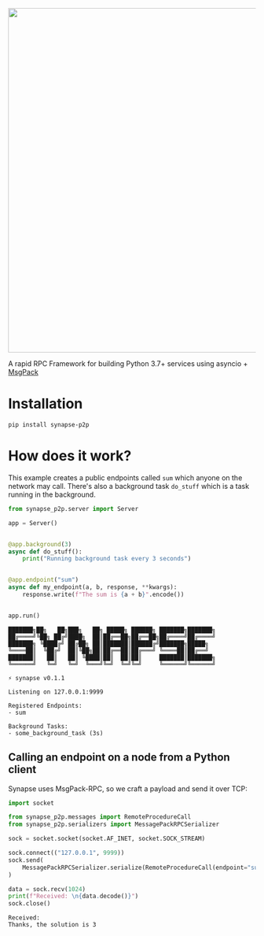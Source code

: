 <img src="https://user-images.githubusercontent.com/1169974/54090956-6e63f500-4350-11e9-882a-c846420c22f2.png" width=700>

A rapid RPC Framework for building Python 3.7+ services using asyncio + [MsgPack](https://msgpack.org/index.html)

# Installation

```
pip install synapse-p2p
```

# How does it work?

This example creates a public endpoints called `sum` which anyone on the network may call. There's also a background task `do_stuff` which is a task running in the background.

```python
from synapse_p2p.server import Server

app = Server()


@app.background(3)
async def do_stuff():
    print("Running background task every 3 seconds")


@app.endpoint("sum")
async def my_endpoint(a, b, response, **kwargs):
    response.write(f"The sum is {a + b}".encode())


app.run()
```

```
███████╗██╗   ██╗███╗   ██╗ █████╗ ██████╗ ███████╗███████╗
██╔════╝╚██╗ ██╔╝████╗  ██║██╔══██╗██╔══██╗██╔════╝██╔════╝
███████╗ ╚████╔╝ ██╔██╗ ██║███████║██████╔╝███████╗█████╗  
╚════██║  ╚██╔╝  ██║╚██╗██║██╔══██║██╔═══╝ ╚════██║██╔══╝  
███████║   ██║   ██║ ╚████║██║  ██║██║     ███████║███████╗
╚══════╝   ╚═╝   ╚═╝  ╚═══╝╚═╝  ╚═╝╚═╝     ╚══════╝╚══════╝
            
⚡ synapse v0.1.1                              

Listening on 127.0.0.1:9999

Registered Endpoints:
- sum

Background Tasks:
- some_background_task (3s)
```

## Calling an endpoint on a node from a Python client

Synapse uses MsgPack-RPC, so we craft a payload and send it over TCP:

```python
import socket

from synapse_p2p.messages import RemoteProcedureCall
from synapse_p2p.serializers import MessagePackRPCSerializer

sock = socket.socket(socket.AF_INET, socket.SOCK_STREAM)

sock.connect(("127.0.0.1", 9999))
sock.send(
    MessagePackRPCSerializer.serialize(RemoteProcedureCall(endpoint="sum", args=[1, 2]))
)

data = sock.recv(1024)
print(f"Received: \n{data.decode()}")
sock.close()
```
```
Received:
Thanks, the solution is 3
```
